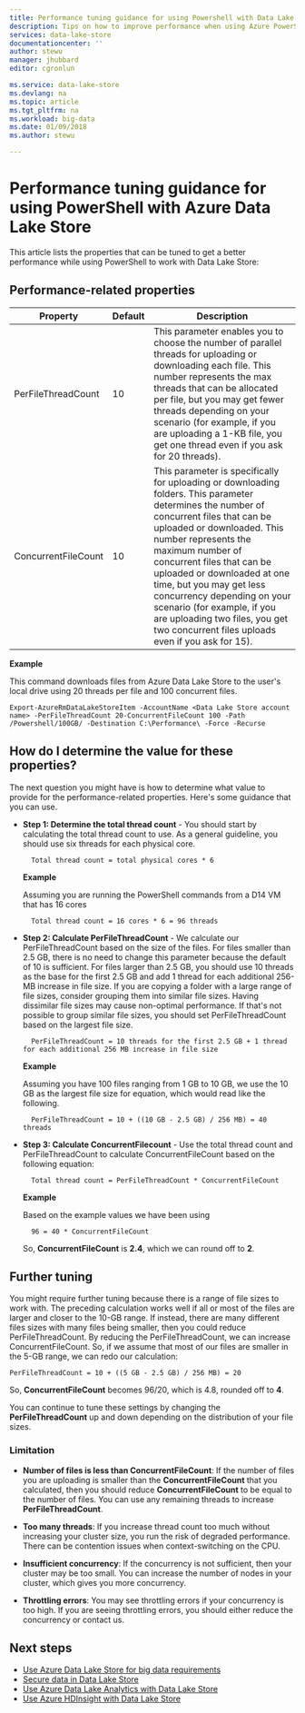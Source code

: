 ```yaml
---
title: Performance tuning guidance for using Powershell with Data Lake Store | Microsoft Docs
description: Tips on how to improve performance when using Azure PowerShell with Data Lake Store
services: data-lake-store
documentationcenter: ''
author: stewu
manager: jhubbard
editor: cgronlun

ms.service: data-lake-store
ms.devlang: na
ms.topic: article
ms.tgt_pltfrm: na
ms.workload: big-data
ms.date: 01/09/2018
ms.author: stewu

---
```

# Performance tuning guidance for using PowerShell with Azure Data Lake Store

This article lists the properties that can be tuned to get a better performance while using PowerShell to work with Data Lake Store:

## Performance-related properties

| Property            | Default | Description |
|---------------------|---------|-------------|
| PerFileThreadCount  | 10      | This parameter enables you to choose the number of parallel threads for uploading or downloading each file. This number represents the max threads that can be allocated per file, but you may get fewer threads depending on your scenario (for example, if you are uploading a 1-KB file, you get one thread even if you ask for 20 threads).  |
| ConcurrentFileCount | 10      | This parameter is specifically for uploading or downloading folders. This parameter determines the number of concurrent files that can be uploaded or downloaded. This number represents the maximum number of concurrent files that can be uploaded or downloaded at one time, but you may get less concurrency depending on your scenario (for example, if you are uploading two files, you get two concurrent files uploads even if you ask for 15). |

**Example**

This command downloads files from Azure Data Lake Store to the user's local drive using 20 threads per file and 100 concurrent files.

    Export-AzureRmDataLakeStoreItem -AccountName <Data Lake Store account name> -PerFileThreadCount 20-ConcurrentFileCount 100 -Path /Powershell/100GB/ -Destination C:\Performance\ -Force -Recurse

## How do I determine the value for these properties?

The next question you might have is how to determine what value to provide for the performance-related properties. Here's some guidance that you can use.

* **Step 1: Determine the total thread count** - You should start by calculating the total thread count to use. As a general guideline, you should use six threads for each physical core.

        Total thread count = total physical cores * 6

    **Example**

    Assuming you are running the PowerShell commands from a D14 VM that has 16 cores

        Total thread count = 16 cores * 6 = 96 threads


* **Step 2: Calculate PerFileThreadCount**  - We calculate our PerFileThreadCount based on the size of the files. For files smaller than 2.5 GB, there is no need to change this parameter because the default of 10 is sufficient. For files larger than 2.5 GB, you should use 10 threads as the base for the first 2.5 GB and add 1 thread for each additional 256-MB increase in file size. If you are copying a folder with a large range of file sizes, consider grouping them into similar file sizes. Having dissimilar file sizes may cause non-optimal performance. If that's not possible to group similar file sizes, you should set PerFileThreadCount based on the largest file size.

        PerFileThreadCount = 10 threads for the first 2.5 GB + 1 thread for each additional 256 MB increase in file size

    **Example**

    Assuming you have 100 files ranging from 1 GB to 10 GB, we use the 10 GB as the largest file size for equation, which would read like the following.

        PerFileThreadCount = 10 + ((10 GB - 2.5 GB) / 256 MB) = 40 threads

* **Step 3: Calculate ConcurrentFilecount** - Use the total thread count and PerFileThreadCount to calculate ConcurrentFileCount based on the following equation:

        Total thread count = PerFileThreadCount * ConcurrentFileCount

    **Example**

    Based on the example values we have been using

        96 = 40 * ConcurrentFileCount

    So, **ConcurrentFileCount** is **2.4**, which we can round off to **2**.

## Further tuning

You might require further tuning because there is a range of file sizes to work with. The preceding calculation works well if all or most of the files are larger and closer to the 10-GB range. If instead, there are many different files sizes with many files being smaller, then you could reduce PerFileThreadCount. By reducing the PerFileThreadCount, we can increase ConcurrentFileCount. So, if we assume that most of our files are smaller in the 5-GB range, we can redo our calculation:

    PerFileThreadCount = 10 + ((5 GB - 2.5 GB) / 256 MB) = 20

So, **ConcurrentFileCount** becomes 96/20, which is 4.8, rounded off to **4**.

You can continue to tune these settings by changing the **PerFileThreadCount** up and down depending on the distribution of your file sizes.

### Limitation

* **Number of files is less than ConcurrentFileCount**: If the number of files you are uploading is smaller than the **ConcurrentFileCount** that you calculated, then you should reduce **ConcurrentFileCount** to be equal to the number of files. You can use any remaining threads to increase **PerFileThreadCount**.

* **Too many threads**: If you increase thread count too much without increasing your cluster size, you run the risk of degraded performance. There can be contention issues when context-switching on the CPU.

* **Insufficient concurrency**: If the concurrency is not sufficient, then your cluster may be too small. You can increase the number of nodes in your cluster, which gives you more concurrency.

* **Throttling errors**: You may see throttling errors if your concurrency is too high. If you are seeing throttling errors, you should either reduce the concurrency or contact us.

## Next steps
* [Use Azure Data Lake Store for big data requirements](data-lake-store-data-scenarios.md) 
* [Secure data in Data Lake Store](data-lake-store-secure-data.md)
* [Use Azure Data Lake Analytics with Data Lake Store](../data-lake-analytics/data-lake-analytics-get-started-portal.md)
* [Use Azure HDInsight with Data Lake Store](data-lake-store-hdinsight-hadoop-use-portal.md)

